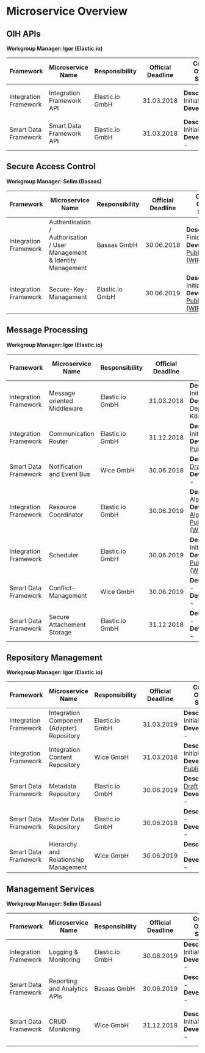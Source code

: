 # Microservice Overview

## OIH APIs
**Workgroup Manager: Igor (Elastic.io)**

|Framework|Microservice Name|Responsibility|Official Deadline|Current Overall Status|Link to documentation|
|---|---|---|---|---|---|
|Integration Framework|Integration Framework API|Elastic.io GmbH|31.03.2018|**Description:** Initial <br> **Development:** |See: [Service APIs](https://www.openintegrationhub.org/developers/), [IAM](http://iam.openintegrationhub.com/api-docs/), [secret-service](http://skm.openintegrationhub.com/api-docs/) and [icr](http://icr.openintegrationhub.com/api-docs/)|
|Smart Data Framework|Smart Data Framework API|Elastic.io GmbH|31.03.2018|**Description:** Initial <br> **Development:** -||

## Secure Access Control
**Workgroup Manager: Selim (Basaas)**

|Framework|Microservice Name|Responsibility|Official Deadline|Current Overall Status|Link to documentation|
|---|---|---|---|---|---|
|Integration Framework|Authentication / Authorisation / User Management & Identity Management|Basaas GmbH|30.06.2018|**Description:** Finished <br> **Development:** [Published (WIP)](https://github.com/openintegrationhub/openintegrationhub/tree/master/services/iam)|See: [Concepts](services/IAM/IAMConcept.md) and [service documentation](https://github.com/openintegrationhub/openintegrationhub/blob/master/services/iam/README.md)|
|Integration Framework|Secure-Key-Management|Elastic.io GmbH|30.06.2019|**Description:** Initial <br> **Development:** [Published (WIP)](https://github.com/openintegrationhub/openintegrationhub/tree/master/services/secret-service)|See: [Concepts](services/SecureKeyManagementConcept.md) and [service documentation](https://github.com/openintegrationhub/openintegrationhub/tree/master/services/secret-service/README.md)|

## Message Processing
**Workgroup Manager: Igor (Elastic.io)**

|Framework|Microservice Name|Responsibility|Official Deadline|Current Overall Status|Link to documentation|
|---|---|---|---|---|---|
|Integration Framework|Message oriented Middleware|Elastic.io GmbH|31.03.2018|**Description:** Initial <br> **Development:** Deployed on K8s Cluster|See: [MessageOrientedMiddleware](services/MessageOrientedMiddleware.md)|
|Integration Framework|Communication Router|Elastic.io GmbH|31.12.2018|**Description:** Initial <br> **Development:** [Published](https://github.com/openintegrationhub/openintegrationhub/services/communication-router)|See: [CommunicationRouter (WIP)](services//CommunicationRouter.md)|
|Smart Data Framework|Notification and Event Bus|Wice GmbH|30.06.2018|**Description:** [Draft](https://github.com/openintegrationhub/Microservices/blob/MessageandEventBusConcept/MessageProcessing/MessageandEventBus.md) <br> **Development:** -|See: [Concept Draft](services/MessageandEventBus.md)|
|Integration Framework|Resource Coordinator|Elastic.io GmbH|30.06.2019|**Description:** Alpha <br> **Development:** [Alpha Published (WIP)](https://github.com/openintegrationhub/openintegrationhub/tree/master/services/resource-coordinator)|See: [service documentation](https://github.com/openintegrationhub/openintegrationhub/blob/master/services/resource-coordinator/README.md)|
|Integration Framework|Scheduler|Elastic.io GmbH|30.06.2019|**Description:** Initial <br> **Development:** [Published (WIP)](https://github.com/openintegrationhub/openintegrationhub/tree/master/services/scheduler)|See: [Scheduler and Resource Coordinator](services//SchedulerResourceCoordinator.md)|
|Smart Data Framework|Conflict-Management|Wice GmbH|30.06.2019|**Description:** - <br> **Development:** -|-|
|Smart Data Framework|Secure Attachement Storage|Elastic.io GmbH|31.12.2018|**Description:** - <br> **Development:** -|-|

## Repository Management
**Workgroup Manager: Igor (Elastic.io)**

|Framework|Microservice Name|Responsibility|Official Deadline|Current Overall Status|Link to documentation|
|---|---|---|---|---|---|
|Integration Framework|Integration Component (Adapter) Repository|Elastic.io GmbH|31.03.2019|**Description:** Initial <br> **Development:** -|See: [IntegrationComponentRepository](services//IntegrationComponentRepository.md)|
|Integration Framework|Integration Content Repository|Wice GmbH|31.03.2018|**Description:** Initial <br> **Development:** [Published](https://github.com/openintegrationhub/openintegrationhub/tree/master/services/integration-content-repository)|See: [IntegrationContentRepository](services/IntegrationContentRepository.md) and [service documentation](https://github.com/openintegrationhub/openintegrationhub/blob/master/services/integration-content-repository/README.md)|
|Smart Data Framework|Metadata Repository|Elastic.io GmbH|30.06.2019|**Description:** [Draft](services/RepositoryManagement) <br> **Development:** -|-|
|Smart Data Framework|Master Data Repository|Elastic.io GmbH|30.06.2018|**Description:** - <br> **Development:** -|-|
|Smart Data Framework|Hierarchy and Relationship Management|Wice GmbH|30.06.2019|**Description:** - <br> **Development:** -|-|

## Management Services
**Workgroup Manager: Selim (Basaas)**

|Framework|Microservice Name|Responsibility|Official Deadline|Current Overall Status|Link to documentation|
|---|---|---|---|---|---|
|Integration Framework|Logging & Monitoring|Elastic.io GmbH|30.06.2019|**Description:** Initial <br> **Development:** -|See: [Logging and Monitoring](services/LoggingMonitoring.md)|
|Smart Data Framework|Reporting and Analytics APIs|Basaas GmbH|30.06.2019|**Description:** - <br> **Development:** -|-|
|Smart Data Framework|CRUD Monitoring|Wice GmbH|31.12.2018|**Description:** Initial <br> **Development:** -|See [Audit Log](services/AuditLog/AuditLog.md), [Audit Log Requirements](services/AuditLog/AuditLogRequirements.md) and [Message Format](services/AuditLog/MessageFormat.md)|
